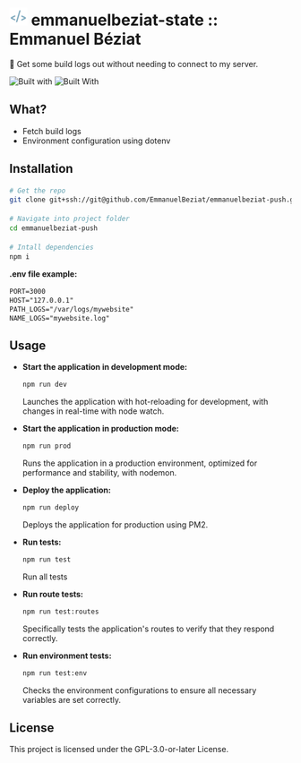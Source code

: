 # ![Emmanuel Béziat Logo](public/favicons/favicon-32x32.png) emmanuelbeziat-state :: Emmanuel Béziat

🔔 Get some build logs out without needing to connect to my server.

![Built with](https://img.shields.io/badge/built_with-fastify-blue.svg?style=flat) ![Built With](https://img.shields.io/badge/built_with-nunjucks-green.svg?style=flat
)

## What?

- Fetch build logs
- Environment configuration using dotenv


## Installation

```bash
# Get the repo
git clone git+ssh://git@github.com/EmmanuelBeziat/emmanuelbeziat-push.git

# Navigate into project folder
cd emmanuelbeziat-push

# Intall dependencies
npm i
```

**.env file example:**

```env
PORT=3000
HOST="127.0.0.1"
PATH_LOGS="/var/logs/mywebsite"
NAME_LOGS="mywebsite.log"
```


## Usage

- **Start the application in development mode:**
  ```bash
  npm run dev
  ```
  Launches the application with hot-reloading for development, with changes in real-time with node watch.

- **Start the application in production mode:**
  ```bash
  npm run prod
  ```
  Runs the application in a production environment, optimized for performance and stability, with nodemon.

- **Deploy the application:**
  ```bash
  npm run deploy
  ```
  Deploys the application for production using PM2.

- **Run tests:**
  ```bash
  npm run test
  ```
  Run all tests

- **Run route tests:**
  ```bash
  npm run test:routes
  ```
  Specifically tests the application's routes to verify that they respond correctly.

- **Run environment tests:**
  ```bash
  npm run test:env
  ```
	Checks the environment configurations to ensure all necessary variables are set correctly.

## License

This project is licensed under the GPL-3.0-or-later License.
